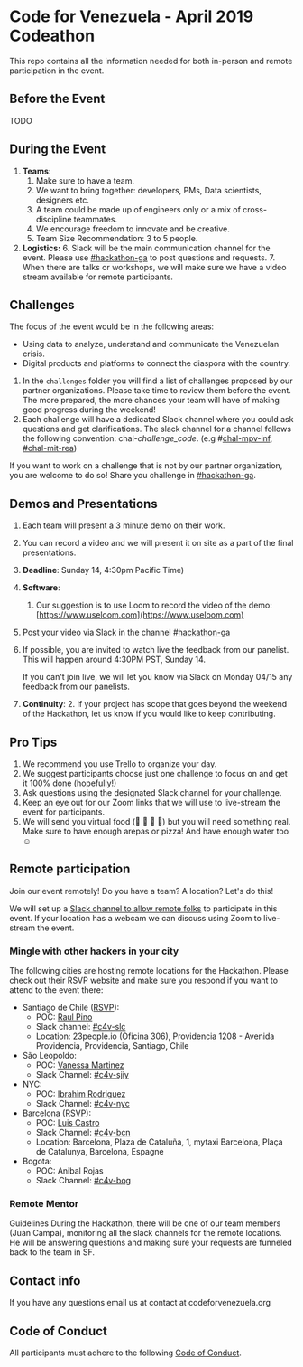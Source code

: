 # Code for Venezuela - April 2019 Codeathon

This repo contains all the information needed for both in-person and remote participation in the event.

## Before the Event

TODO 

## During the Event

1. **Teams**: 
    1. Make sure to have a team. 
    2. We want to bring together: developers, PMs, Data scientists, designers etc. 
    3. A team could be made up of engineers only or a mix of cross-discipline teammates. 
    4. We encourage freedom to innovate and be creative. 
    5. Team Size Recommendation: 3 to 5 people.
2. **Logistics:**
    6. Slack will be the main communication channel for the event. Please use [#hackathon-ga](https://codeforvenezuela.slack.com/messages/CH5JMFBB2) to post questions and requests. 
    7. When there are talks or workshops, we will make sure we have a video stream available for remote participants.

## Challenges

The focus of the event would be in the following areas:

* Using data to analyze, understand and communicate the Venezuelan crisis.
* Digital products and platforms to connect the diaspora with the country.

1. In the `challenges` folder you will find a list of challenges proposed by our partner organizations. Please take time to review them before the event. The more prepared, the more chances your team will have of making good progress during the weekend! 
2. Each challenge will have a dedicated Slack channel where you could ask questions and get clarifications. The slack channel for a channel follows the following convention: chal-*challenge_code*. (e.g #[chal-mpv-inf](https://codeforvenezuela.slack.com/messages/CHEG10M7S), [#chal-mit-rea](https://codeforvenezuela.slack.com/messages/CH875RP7T))

If you want to work on a challenge that is not by our partner organization, you are welcome to do so! Share you challenge in [#hackathon-ga](https://codeforvenezuela.slack.com/messages/CH5JMFBB2).

## Demos and Presentations

1. Each team will present a 3 minute demo on their work. 
2. You can record a video and we will present it on site as a part of the final presentations. 
3. **Deadline**: Sunday 14, 4:30pm Pacific Time) 
4. **Software**:
    1. Our suggestion is to use Loom to record the video of the demo: [https://www.useloom.com](https://www.useloom.com)
5. Post your video via Slack in the channel [#hackathon-ga](https://codeforvenezuela.slack.com/messages/CH5JMFBB2) 
6. If possible, you are invited to watch live the feedback from our panelist. This will happen around 4:30PM PST,  Sunday 14.

   If you can't join live, we will let you know via Slack on Monday 04/15 any feedback from our panelists.

7. **Continuity**: 
    2. If your project has scope that goes beyond the weekend of the Hackathon, let us know if you would like to keep contributing. 

## Pro Tips

1. We recommend you use Trello to organize your day. 
2. We suggest participants choose just one challenge to focus on and get it 100% done (hopefully!) 
3. Ask questions using the designated Slack channel for your challenge.
4. Keep an eye out for our Zoom links that we will use to live-stream the event for participants.
5. We will send you virtual food  (🍌 🍉 🍇 🍓)  but you will need something real. Make sure to have enough arepas or pizza! And have enough water too ☺

## Remote participation

Join our event remotely! Do you have a team? A location? Let's do this! 

We will set up a [Slack channel to allow remote folks](https://codeforvenezuela.slack.com/messages/CH5JMFBB2) to participate in this event. If your location has a webcam we can discuss using Zoom to live-stream the event. 


### Mingle with other hackers in your city

The following cities are hosting remote locations for the Hackathon. Please check out their RSVP website and make sure you respond if you want to attend to the event there:

  *   Santiago de Chile ([RSVP](https://welcu.com/codeforvenezuelachile/code-for-venezuela-chile)):
      *   POC: [Raul Pino](https://codeforvenezuela.slack.com/messages/DH85N759S)
      *   Slack channel: [#c4v-slc](https://codeforvenezuela.slack.com/messages/CHH8172JZ)
      *   Location: 23people.io (Oficina 306), Providencia 1208 - Avenida Providencia, Providencia, Santiago, Chile
  *   São Leopoldo: 
      *   POC: [Vanessa Martinez](https://codeforvenezuela.slack.com/messages/DHGTV9TFW)
      *   Slack Channel: [#c4v-sjiy](https://codeforvenezuela.slack.com/messages/CHJB83CT0)
  *   NYC: 
      *   POC: [Ibrahim Rodriguez](https://codeforvenezuela.slack.com/messages/DHH3C8HV3)
      *   Slack Channel: [#c4v-nyc](https://codeforvenezuela.slack.com/messages/CHJB5NJP8)
  *   Barcelona ([RSVP](https://welcu.com/codeforvenezuelaeu/hackathon-code-for-venezuela)):
      *   POC: [Luis Castro](https://codeforvenezuela.slack.com/messages/DHG2GVD40)
      *   Slack Channel: [#c4v-bcn](https://codeforvenezuela.slack.com/messages/CHEFHUDCY)
      *   Location: Barcelona, Plaza de Cataluña, 1, mytaxi Barcelona, Plaça de Catalunya, Barcelona, Espagne
  *   Bogota: 
      *   POC: Anibal Rojas
      *   Slack Channel: [#c4v-bog](https://codeforvenezuela.slack.com/messages/CHEFD9KMW)

### Remote Mentor

Guidelines During the Hackathon, there will be one of our team members (Juan Campa), monitoring all the slack channels for the remote locations. He will be answering questions and making sure your requests are funneled back to the team in SF. 

## Contact info
If you have any questions email us at contact at codeforvenezuela.org

## Code of Conduct

All participants must adhere to the following [Code of Conduct](code_of_conduct.md).
